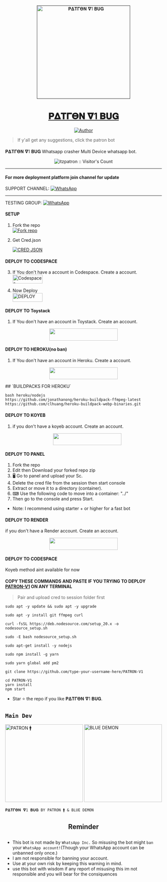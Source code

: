 <p align="center">  
  <a href="">
    <img alt="𝚸𝚫𝚻𝚪𝚯𝚴 𝛁1 𝚩𝐔𝐆" height="300" src="https://telegra.ph/file/551d68eb74a30dda96c0c.jpg">
    <h1 align="center">𝚸𝚫𝚻𝚪𝚯𝚴 𝛁1 𝚩𝐔𝐆</h1>
  </a>
</p>
<p align="center">
<a href="https://t.me/textpatron_bot"><img title="Author" src="https://img.shields.io/badge/PATRON-BOT-black?style=for-the-badge&logo=telegram"></a>
<p/>


> If y'all get any suggestions, click the patron bot

####  
𝚸𝚫𝚻𝚪𝚯𝚴 𝛁1 𝚩𝐔𝐆 Whatsapp crasher Multi Device whatsapp bot.
<p align="center"><img src="https://profile-counter.glitch.me/{PATRON-V1}/count.svg" alt="itzpatron :: Visitor's Count" /></p>

***

 #### For more deployment platform join channel for update


SUPPORT CHANNEL: <a href="https://whatsapp.com/channel/0029Val0s0rIt5rsIDPCoD2q"><img alt="WhatsApp" src="https://img.shields.io/badge/Join CHANNEL-25D366?style=for-the-badge&logo=whatsapp&logoColor=white"/></a>

***

TESTING GROUP: <a href="https://chat.whatsapp.com/HSC7DAJOD9nBKbl7CmxxLb"><img alt="WhatsApp" src="https://img.shields.io/badge/JOIN GROUP-25D366?style=for-the-badge&logo=whatsapp&logoColor=white"/></a>

#### SETUP

1. Fork the repo
    <br>
<a href='https://github.com/patronffx/PATRON-V1/fork' target="_blank"><img alt='Fork repo' src='https://img.shields.io/badge/Fork Repo-100000?style=for-the-badge&logo=scan&logoColor=white&labelColor=black&color=black'/></a>



2. Get Cred.json 
   
    
     <a href='https://replit.com/@Itzpatron/Patron-Pairing' target="_blank"><img alt='CRED JSON' src='https://img.shields.io/badge/Cred.json-100000?style=for-the-badge&logo=scan&logoColor=white&labelColor=black&color=black'/></a>


#### DEPLOY TO CODESPACE

3. If You don't have a account in Codespace. Create a account.
    <br>
<a href='https://github.com/login?return_to=https%3A%2F%2Fgithub.com%2Fcodespaces' target="_blank"><img alt='Codespaces' src='https://img.shields.io/badge/CREATE-h?color=black&style=for-the-badge&logo=visualstudiocode' width="96.35" height="28"/></a></p>

4. Now Deploy
    <br>
<a href='https://github.com/codespaces/new' target="_blank"><img alt='DEPLOY' src='https://img.shields.io/badge/DEPLOY -h?color=black&style=for-the-badge&logo=visualstudiocode' width="96.35" height="28"/></a></p>


#### DEPLOY TO Toystack

1. If You don't have an account in Toystack. Create an account.
    <br>
<p align="center"><a href="https://toystack.ai"> <img src="https://img.shields.io/badge/Toystack%20Account-blue?style=for-the-badge&logo=Toystack" width="220" height="38.45"/></a></p>

#### DEPLOY TO HEROKU(no ban)

1. If You don't have an account in Heroku. Create a account.
    <br>
<p align="center"><a href="https://signup.heroku.com"> <img src="https://img.shields.io/badge/heroku%20Account-blue?style=for-the-badge&logo=heroku" width="220" height="38.45"/></a></p>
## `BUILDPACKS FOR HEROKU`

```
bash heroku/nodejs
https://github.com/jonathanong/heroku-buildpack-ffmpeg-latest
https://github.com/clhuang/heroku-buildpack-webp-binaries.git
```

#### DEPLOY TO KOYEB

1. if you don't have a koyeb account. Create an account.
   <br>
   <p align="center"><a href="https://app.koyeb.com/auth/signup"> <img src="https://img.shields.io/badge/Koyeb account-blue?style=for-the-badge&logo=koyeb" width="220" height="38.45"/></a></p>
 



#### DEPLOY TO PANEL
1. Fork the repo
2. Edit then Download your forked repo zip
3. 🖥 Go to panel and upload your Sc.
4. Delete the cred file from the session then start console
5. Extract or move it to a directory (container).
6. ⌨ Use the following code to move into a container: "../"
7. Then go to the console and press Start.

   
- Note: I recommend using starter + or higher for a fast bot


#### DEPLOY TO RENDER
if you don't have a Render account. Create an account.
   <br>
   <p align="center"><a href="https://dashboard.render.com/"> <img src="https://img.shields.io/badge/Render account-grey?style=for-the-badge&logo=render" width="220" height="38.45"/></a></p>

#### DEPLOY TO CODESPACE

Koyeb method aint available for now


#### COPY THESE COMMANDS AND PASTE IF YOU TRYING TO DEPLOY [PATRON-V1](https://github.com/Itzpatron/PATRON-V1) ON ANY TERMINAL
> Pair and upload cred to session folder first
```
sudo apt -y update && sudo apt -y upgrade
```
```
sudo apt -y install git ffmpeg curl
```
```
curl -fsSL https://deb.nodesource.com/setup_20.x -o nodesource_setup.sh
```
```
sudo -E bash nodesource_setup.sh
```
```
sudo apt-get install -y nodejs
```
```
sudo npm install -g yarn
```
```
sudo yarn global add pm2
```
```
git clone https://github.com/type-your-username-here/PATRON-V1
```
```
cd PATRON-V1
yarn install 
npm start
```


- Star ⭐ the repo if you like 𝚸𝚫𝚻𝚪𝚯𝚴 𝛁1 𝚩𝐔𝐆.


## `Main Dev` 
<a href="https://github.com/Itzpatron"><img src="https://telegra.ph/file/551d68eb74a30dda96c0c.jpg" width="250" height="250" alt="PATRON 🚹"/></a>
<a href="https://github.com/asmakev930h"><img src="https://telegra.ph/file/229312c344db0a90bca65.jpg" width="250" height="250" alt="BLUE DEMON"/></a>

`𝚸𝚫𝚻𝚪𝚯𝚴 𝛁1 𝚩𝐔𝐆 BY PATRON 🚹 & BLUE DEMON`

<h2 align="center">  Reminder
</h2>

## 
- This bot is not made by `WhatsApp Inc.` So misusing the bot might `ban` your `WhatsApp account!`(Though your WhatsApp account can be unbanned only once.)
- I am not responsible for banning your account.
- Use at your own risk by keeping this warning in mind.
- use this bot with wisdom if any report of misusing this im not responsible and you will bear for the consiquences 
